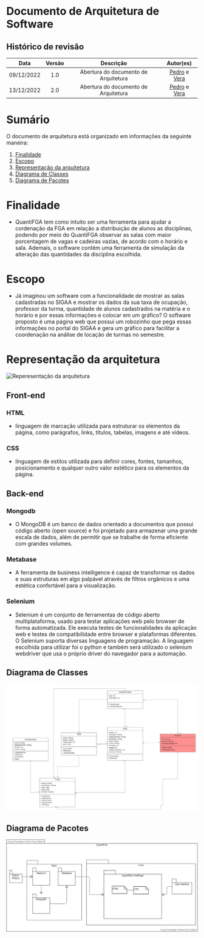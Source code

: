 # Documento de Arquitetura de Software

## Histórico de revisão

| Data       | Versão | Descrição| Autor(es)|
| :----------: | :------: | :------: | :------: |
| 09/12/2022 | 1.0    | Abertura do documento de Arquitetura | [Pedro](https://github.com/pedrobarbosaocb) e [ Vera ](https://github.com/verabelucia)
| 13/12/2022 | 2.0    | Abertura do documento de Arquitetura | [Pedro](https://github.com/pedrobarbosaocb) e [ Vera ](https://github.com/verabelucia)



# Sumário

   O documento de arquitetura está organizado em informações da seguinte maneira:
   
   1. [Finalidade](#Finalidade)
   2. [Escopo](#Escopo)
   4. [Representação da arquitetura](#Representação)
   6. [Diagrama de Classes](#Classes)
   7. [Diagrama de Pacotes](#Pacotes)

<div id='Finalidade'/>

# Finalidade

   - QuantiFGA tem como intuito ser uma ferramenta para ajudar a cordenação da FGA em relação a distribuição de alunos as disciplinas, podendo por meio do QuantiFGA observar as salas com maior porcentagem de vagas e cadeiras vazias, de acordo com o horário e sala. Ademais, o software contém uma ferramenta de simulação da alteração das quantidades da disciplina escolhida.

<div id='Escopo'/>

# Escopo
- Já imaginou um software com a funcionalidade de mostrar as salas cadastradas no SIGAA e mostrar os dados da sua taxa de ocupação, professor da turma, quantidade de alunos cadastrados na matéria e o horário e por essas informações e colocar em um gráfico? O software proposto é uma página web que possui um robozinho que pega essas informações no portal do SIGAA e gera um gráfico para facilitar a coordenação na análise de locação de turmas no semestre.

<div id='Representação'/>

# Representação da arquitetura

![Reperesentação da arquitetura](https://user-images.githubusercontent.com/78980796/207649786-bb807fd4-0a20-49a5-93f6-6d3dadf088d1.png)



## Front-end
### HTML
 - linguagem de marcação utilizada para estruturar os elementos da página, como parágrafos, links, títulos, tabelas, imagens e até vídeos.

### CSS
- linguagem de estilos utilizada para definir cores, fontes, tamanhos, posicionamento e qualquer outro valor estético para os elementos da página.

## Back-end

### Mongodb 
- O MongoDB é um banco de dados orientado a documentos que possui código aberto (open source) e foi projetado para armazenar uma grande escala de dados, além de permitir que se trabalhe de forma eficiente com grandes volumes.

### Metabase
- A ferramenta de business intelligence é capaz de transformar os dados e suas estruturas em algo palpável através de filtros orgânicos e uma estética confortável para a visualização.

### Selenium 
- Selenium é um conjunto de ferramentas de código aberto multiplataforma, usado para testar aplicações web pelo browser de forma automatizada. Ele executa testes de funcionalidades da aplicação web e testes de compatibilidade entre browser e plataformas diferentes. O Selenium suporta diversas linguagens de programação. A linguagem escolhida para utilizar foi o python e também será utilizado o selenium webdriver que usa o próprio driver do navegador para a automação.

<div id='Classes'/>

## Diagrama de Classes

![Diagrama de classes](https://github.com/pedrobarbosaocb/RepositorioTeste/blob/main/Diagrama%20de%20classes.jpeg)


<div id='Pacotes'/>

## Diagrama de Pacotes

![Diagrama de Pacotes](https://github.com/pedrobarbosaocb/RepositorioTeste/blob/main/documenta%C3%A7%C3%A3o/Group%207.png?raw=true)

